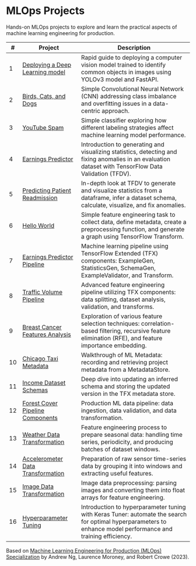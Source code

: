 # MLOps Projects

Hands-on MLOps projects to explore and learn the practical aspects of machine learning engineering for production.

| #   | Project                                                               | Description                                                                                                                                                   |
| --- | --------------------------------------------------------------------- | ------------------------------------------------------------------------------------------------------------------------------------------------------------- |
| 1   | [Deploying a Deep Learning model](01-deploying-a-deep-learning-model) | Rapid guide to deploying a computer vision model trained to identify common objects in images using YOLOv3 model and FastAPI.                                 |
| 2   | [Birds, Cats, and Dogs](02-data-centric-approach)                     | Simple Convolutional Neural Network (CNN) addressing class imbalance and overfitting issues in a data-centric approach.                                       |
| 3   | [YouTube Spam](03-data-labeling)                                      | Simple classifier exploring how different labeling strategies affect machine learning model performance.                                                      |
| 4   | [Earnings Predictor](04-tensorflow-data-validation)                   | Introduction to generating and visualizing statistics, detecting and fixing anomalies in an evaluation dataset with TensorFlow Data Validation (TFDV).        |
| 5   | [Predicting Patient Readmission](05-data-validation)                  | In-depth look at TFDV to generate and visualize statistics from a dataframe, infer a dataset schema, calculate, visualize, and fix anomalies.                 |
| 6   | [Hello World](06-simple-feature-engineering)                          | Simple feature engineering task to collect data, define metadata, create a preprocessing function, and generate a graph using TensorFlow Transform.           |
| 7   | [Earnings Predictor Pipeline](07-feature-engineering-pipeline)        | Machine learning pipeline using TensorFlow Extended (TFX) components: ExampleGen, StatisticsGen, SchemaGen, ExampleValidator, and Transform.                  |
| 8   | [Traffic Volume Pipeline](08-feature-engineering)                     | Advanced feature engineering pipeline utilizing TFX components: data splitting, dataset analysis, validation, and transforms.                                 |
| 9   | [Breast Cancer Features Analysis](09-feature-selection)               | Exploration of various feature selection techniques: correlation-based filtering, recursive feature elimination (RFE), and feature importance embedding.      |
| 10  | [Chicago Taxi Metadata](10-ml-metadata)                               | Walkthrough of ML Metadata: recording and retrieving project metadata from a MetadataStore.                                                                   |
| 11  | [Income Dataset Schemas](11-iterative-schema)                         | Deep dive into updating an inferred schema and storing the updated version in the TFX metadata store.                                                         |
| 12  | [Forest Cover Pipeline Components](12-data-pipeline-components)       | Production ML data pipeline: data ingestion, data validation, and data transformation.                                                                        |
| 13  | [Weather Data Transformation](13-time-series-data)                    | Feature engineering process to prepare seasonal data: handling time series, periodicity, and producing batches of dataset windows.                            |
| 14  | [Accelerometer Data Transformation](14-accelerometer-data)            | Preparation of raw sensor time-series data by grouping it into windows and extracting useful features.                                                        |
| 15  | [Image Data Transformation](15-image-data)                            | Image data preprocessing: parsing images and converting them into float arrays for feature engineering.                                                       |
| 16  | [Hyperparameter Tuning](16-keras-tuner)                               | Introduction to hyperparameter tuning with Keras Tuner: automate the search for optimal hyperparameters to enhance model performance and training efficiency. |

Based on [Machine Learning Engineering for Production (MLOps) Specialization](https://www.deeplearning.ai/courses/machine-learning-engineering-for-production-mlops/) by Andrew Ng, Laurence Moroney, and Robert Crowe (2023).
